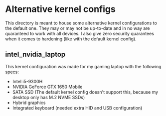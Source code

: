 # Alternative kernel configs
This directory is meant to house some alternative kernel configurations to the default one. They may or may not be up-to-date and in no way are quaranteed to work with all devices. I also give zero security quarantees when it comes to hardening (like with the default kernel config).

## intel_nvidia_laptop
This kernel configuration was made for my gaming laptop with the following specs:
- Intel i5-9300H
- NVIDIA GeForce GTX 1650 Mobile
- SATA SSD (The default kernel config doesn't support this, because my desktop only has M.2 NVME SSDs)
- Hybrid graphics
- Integrated keyboard (needed extra HID and USB configuration)
